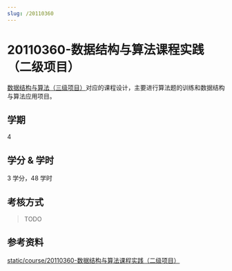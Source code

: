 ```yaml
---
slug: /20110360
---
```


# 20110360-数据结构与算法课程实践（二级项目）

[数据结构与算法（三级项目）](../subject-compulsory/20110350-数据结构与算法（三级项目）.md)对应的课程设计，主要进行算法题的训练和数据结构与算法应用项目。

## 学期

4

## 学分 & 学时

3 学分，48 学时

## 考核方式

> TODO

## 参考资料

[static/course/20110360-数据结构与算法课程实践（二级项目）](https://github.com/rurumuri/ysuse-2022/tree/master/static/course/20110360-%E6%95%B0%E6%8D%AE%E7%BB%93%E6%9E%84%E4%B8%8E%E7%AE%97%E6%B3%95%E8%AF%BE%E7%A8%8B%E5%AE%9E%E8%B7%B5%EF%BC%88%E4%BA%8C%E7%BA%A7%E9%A1%B9%E7%9B%AE%EF%BC%89)